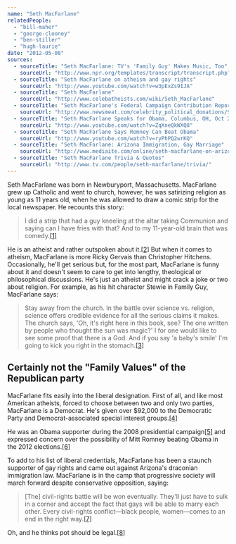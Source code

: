 ```yaml
---
name: "Seth MacFarlane"
relatedPeople:
  - "bill-maher"
  - "george-clooney"
  - "ben-stiller"
  - "hugh-laurie"
date: "2012-05-08"
sources:
  - sourceTitle: "Seth MacFarlane: TV's 'Family Guy' Makes Music, Too"
    sourceUrl: "http://www.npr.org/templates/transcript/transcript.php?storyId=140946967"
  - sourceTitle: "Seth MacFarlane on atheism and gay rights"
    sourceUrl: "http://www.youtube.com/watch?v=w3pExZs9IJA"
  - sourceTitle: "Seth MacFarlane"
    sourceUrl: "http://www.celebatheists.com/wiki/Seth_MacFarlane"
  - sourceTitle: "Seth MacFarlane's Federal Campaign Contribution Report"
    sourceUrl: "http://www.newsmeat.com/celebrity_political_donations/Seth_MacFarlane.php"
  - sourceTitle: "Seth MacFarlane Speaks for Obama, Columbus, OH, Oct 2008"
    sourceUrl: "http://www.youtube.com/watch?v=ZqXneQkWXQ8"
  - sourceTitle: "Seth MacFarlane Says Romney Can Beat Obama"
    sourceUrl: "http://www.youtube.com/watch?v=ryPhPQ2wrKQ"
  - sourceTitle: "Seth MacFarlane: Arizona Immigration, Gay Marriage"
    sourceUrl: "http://www.mediaite.com/online/seth-macfarlane-on-arizonas-immigration-law-gay-marriage-and-todays-culture/"
  - sourceTitle: "Seth MacFarlane Trivia & Quotes"
    sourceUrl: "http://www.tv.com/people/seth-macfarlane/trivia/"
---
```


Seth MacFarlane was born in Newburyport, Massachusetts. MacFarlane grew up Catholic and went to church, however, he was satirizing religion as young as 11 years old, when he was allowed to draw a comic strip for the local newspaper. He recounts this story:

>I did a strip that had a guy kneeling at the altar taking Communion and saying can I have fries with that? And to my 11-year-old brain that was comedy.<a class="source-citation" href="http://www.npr.org/templates/transcript/transcript.php?storyId=140946967" title="Seth MacFarlane: TV&apos;s &apos;Family Guy&apos; Makes Music, Too">[1]</a>

He is an atheist and rather outspoken about it.<a class="source-citation" href="http://www.youtube.com/watch?v=w3pExZs9IJA" title="Seth MacFarlane on atheism and gay rights">[2]</a> But when it comes to atheism, MacFarlane is more Ricky Gervais than Christopher Hitchens. Occasionally, he'll get serious but, for the most part, MacFarlane is funny about it and doesn't seem to care to get into lengthy, theological or philosophical discussions. He's just an atheist and might crack a joke or two about religion. For example, as his hit character Stewie in Family Guy, MacFarlane says:

>Stay away from the church. In the battle over science vs. religion, science offers credible evidence for all the serious claims it makes. The church says, 'Oh, it's right here in this book, see? The one written by people who thought the sun was magic?' I for one would like to see some proof that there is a God. And if you say 'a baby's smile' I'm going to kick you right in the stomach.<a class="source-citation" href="http://www.celebatheists.com/wiki/Seth_MacFarlane" title="Seth MacFarlane">[3]</a>

## Certainly not the "Family Values" of the Republican party

MacFarlane fits easily into the liberal designation. First of all, and like most American atheists, forced to choose between two and only two parties, MacFarlane is a Democrat. He's given over $92,000 to the Democratic Party and Democrat-associated special interest groups.<a class="source-citation" href="http://www.newsmeat.com/celebrity_political_donations/Seth_MacFarlane.php" title="Seth MacFarlane&apos;s Federal Campaign Contribution Report">[4]</a>

He was an Obama supporter during the 2008 presidential campaign<a class="source-citation" href="http://www.youtube.com/watch?v=ZqXneQkWXQ8" title="Seth MacFarlane Speaks for Obama, Columbus, OH, Oct 2008">[5]</a> and expressed concern over the possibility of Mitt Romney beating Obama in the 2012 elections.<a class="source-citation" href="http://www.youtube.com/watch?v=ryPhPQ2wrKQ" title="Seth MacFarlane Says Romney Can Beat Obama">[6]</a>

To add to his list of liberal credentials, MacFarlane has been a staunch supporter of gay rights and came out against Arizona's draconian immigration law. MacFarlane is in the camp that progressive society will march forward despite conservative opposition, saying:

>[The] civil-rights battle will be won eventually. They'll just have to sulk in a corner and accept the fact that gays will be able to marry each other. Every civil-rights conflict—black people, women—comes to an end in the right way.<a class="source-citation" href="http://www.mediaite.com/online/seth-macfarlane-on-arizonas-immigration-law-gay-marriage-and-todays-culture/" title="Seth MacFarlane: Arizona Immigration, Gay Marriage">[7]</a>

Oh, and he thinks pot should be legal.<a class="source-citation" href="http://www.tv.com/people/seth-macfarlane/trivia/" title="Seth MacFarlane Trivia &amp; Quotes">[8]</a>